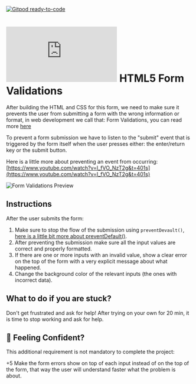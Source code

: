 [![Gitpod ready-to-code](https://img.shields.io/badge/Gitpod-ready--to--code-blue?logo=gitpod)](https://gitpod.io/#https://github.com/breatheco-de/exercise-html5-form-validations)

# ![alt text](https://assets.breatheco.de/apis/img/images.php?blob&random&cat=icon&tags=breathecode,32)  HTML5 Form Validations

After building the HTML and CSS for this form, we need to make sure it prevents the user from submitting a form with the wrong information or format, in web development we call that: Form Validations, you can read more [here](https://developer.mozilla.org/en-US/docs/Learn/Forms/Form_validation)

To prevent a form submission we have to listen to the "submit" event that is triggered by the form itself when the user presses either: the enter/return key or the submit button.

Here is a little more about preventing an event from occurring: [https://www.youtube.com/watch?v=I_fVO_NzT2g&t=401s](https://www.youtube.com/watch?v=I_fVO_NzT2g&t=401s)

![Form Validations Preview](https://github.com/breatheco-de/exercise-html5-form-validations/blob/master/preview.gif?raw=true)

## Instructions

After the user submits the form:

1. Make sure to stop the flow of the submission using `preventDevault()`, [here is a little bit more about preventDefault()](https://www.youtube.com/watch?v=3SNyh57XSIA).  
2. After preventing the submission make sure all the input values are correct and properly formatted.  
3. If there are one or more inputs with an invalid value, show a clear error on the top of the form with a very explicit message about what happened.  
2. Change the background color of the relevant inputs (the ones with incorrect data).  

## What to do if you are stuck?

Don't get frustrated and ask for help! After trying on your own for 20 min, it is time to stop working and ask for help.

## 🤠 Feeling Confident?

This additional requirement is not mandatory to complete the project:

+5 Make the form errors show on top of each input instead of on the top of the form, that way the user will understand faster what the problem is about.
